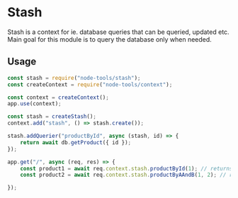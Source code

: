 # Stash

Stash is a context for ie. database queries that can be queried, updated etc.
Main goal for this module is to query the database only when needed.

## Usage

```js
const stash = require("node-tools/stash");
const createContext = require("node-tools/context");

const context = createContext();
app.use(context);

const stash = createStash();
context.add("stash", () => stash.create());

stash.addQuerier("productById", async (stash, id) => {
    return await db.getProduct({ id });
});

app.get("/", async (req, res) => {
    const product1 = await req.context.stash.productById(1); // returns or gets from cache
    const product2 = await req.context.stash.productByAAndB(1, 2); // returns or gets from cache

});

```
